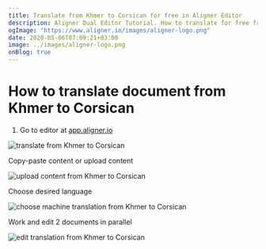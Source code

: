 ```yaml
---
title: Translate from Khmer to Corsican for free in Aligner Editor
description: Aligner Dual Editor Tutorial. How to translate for free from Khmer to Corsican. Aligner is multilingual document management platform. 
ogImage: "https://www.aligner.io/images/aligner-logo.png"
date: 2020-05-06T07:09:21+03:00
image: ../images/aligner-logo.png
onBlog: true
---
```


# How to translate document from Khmer to Corsican

1. Go to editor at [app.aligner.io](https://app.aligner.io "Aligner App web page")

![translate from Khmer to Corsican](../aligner-blank-editor.png "translate from Khmer to Corsican")

Copy-paste content or upload content

![upload content from Khmer to Corsican](../aligner-uploaded-document.png "upload content from Khmer to Corsican")

Choose desired language

![choose machine translation from Khmer to Corsican](../aligner-language-dropdown.png "choose machine translation from Khmer to Corsican")

Work and edit 2 documents in parallel

![edit translation from Khmer to Corsican](../aligner-double-sitded-editor.png "edit translation from Khmer to Corsican")

